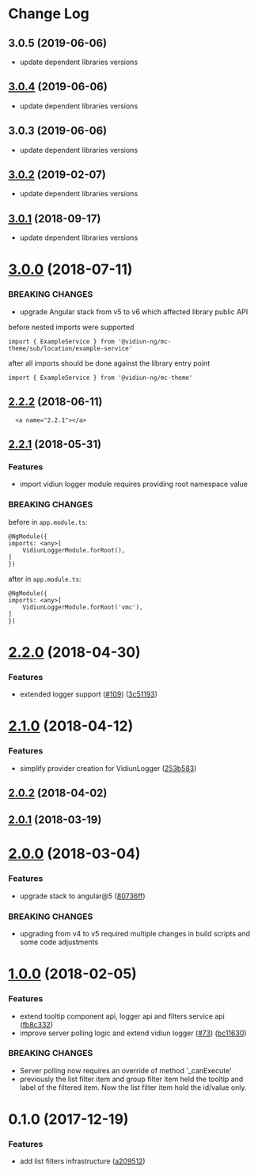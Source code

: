 # Change Log
<a name="3.0.5"></a>
## 3.0.5 (2019-06-06)

* update dependent libraries versions


<a name="3.0.4"></a>
## [3.0.4](https://github.com/vidiun/vidiun-ng/compare/@vidiun-ng/vidiun-logger@3.0.3...3.0.4) (2019-06-06)

* update dependent libraries versions


<a name="3.0.3"></a>
## 3.0.3 (2019-06-06)

* update dependent libraries versions


<a name="3.0.2"></a>
## [3.0.2](https://github.com/vidiun/vidiun-ng/compare/@vidiun-ng/vidiun-logger@3.0.1...3.0.2) (2019-02-07)

* update dependent libraries versions


<a name="3.0.1"></a>
## [3.0.1](https://github.com/vidiun/vidiun-ng/compare/@vidiun-ng/vidiun-logger@3.0.0...3.0.1) (2018-09-17)

* update dependent libraries versions


<a name="3.0.0"></a>
# [3.0.0](https://github.com/vidiun/vidiun-ng/compare/@vidiun-ng/vidiun-logger@2.2.2...3.0.0) (2018-07-11)

### BREAKING CHANGES

* upgrade Angular stack from v5 to v6 which affected library public API

before
nested imports were supported
```
import { ExampleService } from '@vidiun-ng/mc-theme/sub/location/example-service'
```

after
all imports should be done against the library entry point
```
import { ExampleService } from '@vidiun-ng/mc-theme'
```



<a name="2.2.2"></a>
## [2.2.2](https://github.com/vidiun/vidiun-ng/compare/@vidiun-ng/vidiun-logger@2.2.1...@vidiun-ng/vidiun-logger@2.2.2) (2018-06-11)




      <a name="2.2.1"></a>
## [2.2.1](https://github.com/vidiun/vidiun-ng/compare/@vidiun-ng/vidiun-logger@2.2.0...@vidiun-ng/vidiun-logger@2.2.1) (2018-05-31)

### Features
* import vidiun logger module requires providing root namespace value

### BREAKING CHANGES

before in `app.module.ts`:
```
@NgModule({
imports: <any>[
    VidiunLoggerModule.forRoot(),
]
})
```

after in `app.module.ts`:
```
@NgModule({
imports: <any>[
    VidiunLoggerModule.forRoot('vmc'),
]
})
```


<a name="2.2.0"></a>
# [2.2.0](https://github.com/vidiun/vidiun-ng/compare/@vidiun-ng/vidiun-logger@2.1.0...@vidiun-ng/vidiun-logger@2.2.0) (2018-04-30)


### Features

* extended logger support ([#109](https://github.com/vidiun/vidiun-ng/issues/109)) ([3c51193](https://github.com/vidiun/vidiun-ng/commit/3c51193))




<a name="2.1.0"></a>
# [2.1.0](https://github.com/vidiun/vidiun-ng/compare/@vidiun-ng/vidiun-logger@2.0.2...@vidiun-ng/vidiun-logger@2.1.0) (2018-04-12)


### Features

* simplify provider creation for VidiunLogger ([253b583](https://github.com/vidiun/vidiun-ng/commit/253b583))




<a name="2.0.2"></a>
## [2.0.2](https://github.com/vidiun/vidiun-ng/compare/@vidiun-ng/vidiun-logger@2.0.1...@vidiun-ng/vidiun-logger@2.0.2) (2018-04-02)




<a name="2.0.1"></a>
## [2.0.1](https://github.com/vidiun/vidiun-ng/compare/@vidiun-ng/vidiun-logger@2.0.0...@vidiun-ng/vidiun-logger@2.0.1) (2018-03-19)




<a name="2.0.0"></a>
# [2.0.0](https://github.com/vidiun/vidiun-ng/compare/@vidiun-ng/vidiun-logger@1.0.0...@vidiun-ng/vidiun-logger@2.0.0) (2018-03-04)


### Features

* upgrade stack to angular@5 ([80736ff](https://github.com/vidiun/vidiun-ng/commit/80736ff))


### BREAKING CHANGES

* upgrading from v4 to v5 required multiple changes in build scripts and some code adjustments




<a name="1.0.0"></a>
# [1.0.0](https://github.com/vidiun/vidiun-ng/compare/@vidiun-ng/vidiun-logger@0.1.0...@vidiun-ng/vidiun-logger@1.0.0) (2018-02-05)


### Features

* extend tooltip component api, logger api and filters service api ([fb8c332](https://github.com/vidiun/vidiun-ng/commit/fb8c332))
* improve server polling logic and extend vidiun logger ([#73](https://github.com/vidiun/vidiun-ng/issues/73)) ([bc11630](https://github.com/vidiun/vidiun-ng/commit/bc11630))


### BREAKING CHANGES

* Server polling now requires an override of method '_canExecute'
* previously the list filter item and group filter item held the tooltip and label of the filtered item. Now the list filter item hold the id/value only.




<a name="0.1.0"></a>
# 0.1.0 (2017-12-19)


### Features

* add list filters infrastructure ([a209512](https://github.com/vidiun/vidiun-ng/commit/a209512))
